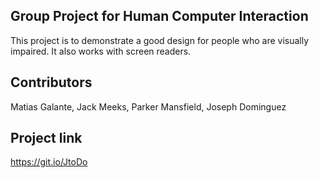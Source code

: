 ## Group Project for Human Computer Interaction

This project is to demonstrate a good design for people who are visually impaired. It also works with screen readers.

## Contributors

Matias Galante,
Jack Meeks,
Parker Mansfield,
Joseph Dominguez

## Project link
https://git.io/JtoDo
